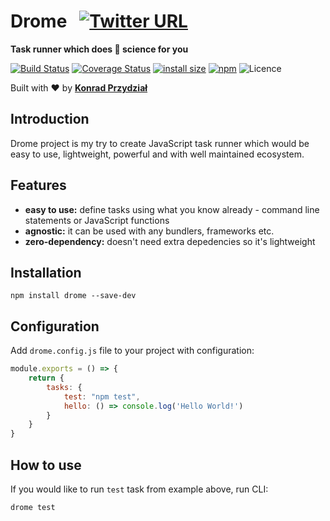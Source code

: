 # Drome &nbsp; [![Twitter URL](https://img.shields.io/twitter/url/http/shields.io.svg?style=social)](https://twitter.com/intent/tweet?text=JavaScript%20task%20runner%20which%20does%20rocket%20science%20for%20you%20https%3A%2F%2Fgithub.com%2Fdromejs%2Fdrome%20%23javascript%20%23taskrunner%20%23tool%20by%20%40kodipe)

**Task runner which does 🚀 science for you**

[![Build Status](https://travis-ci.org/dromejs/drome.svg?branch=master)](https://travis-ci.org/dromejs/drome) [![Coverage Status](https://coveralls.io/repos/github/dromejs/drome/badge.svg?branch=master)](https://coveralls.io/github/dromejs/drome?branch=master)
[![install size](https://packagephobia.now.sh/badge?p=drome@0.2.0)](https://packagephobia.now.sh/result?p=drome@0.2.0)
[![npm](https://img.shields.io/npm/v/drome.svg)](https://www.npmjs.com/package/drome)
![Licence](https://img.shields.io/github/license/dromejs/drome.svg)

Built with ❤︎ by **[Konrad Przydział](https://twitter.com/kodipe)**

## Introduction

Drome project is my try to create JavaScript task runner which would be easy to use, lightweight, powerful and with well maintained ecosystem.

## Features

- **easy to use:** define tasks using what you know already - command line statements or JavaScript functions
- **agnostic:** it can be used with any bundlers, frameworks etc.
- **zero-dependency:** doesn't need extra depedencies so it's lightweight

## Installation

```
npm install drome --save-dev
```

## Configuration

Add `drome.config.js` file to your project with configuration:

```js
module.exports = () => {
    return {
        tasks: {
            test: "npm test",
            hello: () => console.log('Hello World!')
        }
    }
}
```

## How to use

If you would like to run `test` task from example above, run CLI:

```
drome test
```